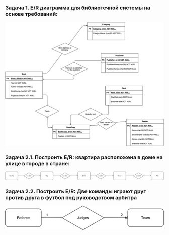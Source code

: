  ### Задача 1. E/R диаграмма для библиотечной системы на основе требований:
 ![Диаграмма](Task_1.png)
 
  ### Задача 2.1. Построить E/R: квартира расположена в доме на улице в городе в стране:
 ![Диаграмма](Task_2_1.png)
 
  ### Задача 2.2. Построить E/R: Две команды играют друг против друга в футбол под руководством арбитра
 ![Диаграмма](Task_2_2.png)
